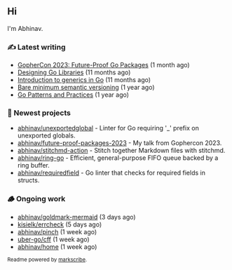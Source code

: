 ## Hi

I'm Abhinav.

### ✍️ Latest writing


- [GopherCon 2023: Future-Proof Go Packages](https://abhinavg.net/2023/09/27/future-proof-packages/) (1 month ago)
- [Designing Go Libraries](https://abhinavg.net/2022/12/06/designing-go-libraries/) (11 months ago)
- [Introduction to generics in Go](https://abhinavg.net/2022/11/23/generics-intro/) (11 months ago)
- [Bare minimum semantic versioning](https://abhinavg.net/2022/11/07/semver/) (1 year ago)
- [Go Patterns and Practices](https://abhinavg.net/2022/09/19/go-patterns-and-practices-talk/) (1 year ago)

### 🌱 Newest projects


- [abhinav/unexportedglobal](https://github.com/abhinav/unexportedglobal) - Linter for Go requiring &#39;_&#39; prefix on unexported globals.
- [abhinav/future-proof-packages-2023](https://github.com/abhinav/future-proof-packages-2023) - My talk from Gophercon 2023.
- [abhinav/stitchmd-action](https://github.com/abhinav/stitchmd-action) - Stitch together Markdown files with stitchmd.
- [abhinav/ring-go](https://github.com/abhinav/ring-go) - Efficient, general-purpose FIFO queue backed by a ring buffer.
- [abhinav/requiredfield](https://github.com/abhinav/requiredfield) - Go linter that checks for required fields in structs.

### 🪵 Ongoing work


- [abhinav/goldmark-mermaid](https://github.com/abhinav/goldmark-mermaid) (3 days ago)
- [kisielk/errcheck](https://github.com/kisielk/errcheck) (5 days ago)
- [abhinav/pinch](https://github.com/abhinav/pinch) (1 week ago)
- [uber-go/cff](https://github.com/uber-go/cff) (1 week ago)
- [abhinav/home](https://github.com/abhinav/home) (1 week ago)

<sub>Readme powered by [markscribe](https://github.com/muesli/markscribe).</sub>
